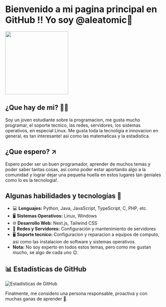 # Bienvenido a mi pagina principal en GitHub !! Yo soy @aleatomic🫡

<img src="https://media2.giphy.com/media/v1.Y2lkPTc5MGI3NjExMnppOGhoaG51OXI3Ym1tazAzamN6OGZsc2ZjM2VjcHkxdmFyYnVsayZlcD12MV9pbnRlcm5hbF9naWZfYnlfaWQmY3Q9Zw/hENDkVRxKsctCpuAun/giphy.gif" width="200">

## ¿Que hay de mi? 👦🏻
Soy un joven estudiante sobre la programacion, me gusta mucho programar, el soporte tecnico, las redes, servidores, los sistemas operativos, en especial Linux. Me gusta toda la tecnoligia e innovacion en general, es tan interesante! asi como las matematicas y la estadistica.

## ¿Que espero? ↗️
Espero poder ser un buen programador, aprender de muchos temas y poder saber tantas cosas, asi como poder estar aportando algo a la comunidad y lograr dejar una pequeña huella en estos lugares tan geniales como lo es la tecnologia!.

## Algunas habilidades y tecnologías 🔧
- 💻 **Lenguajes:** Python, Java, JavaScript, TypeScript, C, PHP, etc. 
- 🖥️ **Sistemas Operativos:** Linux, Windows  
- 🌐 **Desarrollo Web:** Next.js, Tailwind CSS  
- 📡 **Redes y Servidores:** Configuración y mantenimiento de servidores
- 🖥️ **Soporte tecnico:** Configuracion y reparacion a equipos de computo, asi como las instalacion de software y sistemas operativos.
- **Nota:** No soy experto en todos estos temas, pero como me gustan mucho, se algo de cada uno 😉.

## 📊 Estadísticas de GitHub  
![Estadísticas de GitHub](https://github-readme-stats.vercel.app/api?username=aleatomic&show_icons=true&theme=tokyonight)  

Finalmente, me considero una persona responsable, proactiva y con muchas ganas de aprender 🚀.

<!---
aleatomic/aleatomic is a ✨ special ✨ repository because its `README.md` (this file) appears on your GitHub profile.
You can click the Preview link to take a look at your changes.
--->
